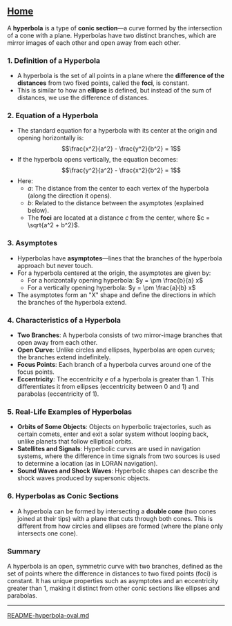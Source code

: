 [Home](https://t2m.io/VwvDcuw)
---

A **hyperbola** is a type of **conic section**—a curve formed by the intersection of a cone with a plane. Hyperbolas have two distinct branches, which are mirror images of each other and open away from each other.

### 1. **Definition of a Hyperbola**
   - A hyperbola is the set of all points in a plane where the **difference of the distances** from two fixed points, called the **foci**, is constant.
   - This is similar to how an **ellipse** is defined, but instead of the sum of distances, we use the difference of distances.

### 2. **Equation of a Hyperbola**
   - The standard equation for a hyperbola with its center at the origin and opening horizontally is:
     $$\frac{x^2}{a^2} - \frac{y^2}{b^2} = 1$$
   - If the hyperbola opens vertically, the equation becomes:
     $$\frac{y^2}{a^2} - \frac{x^2}{b^2} = 1$$
   - Here:
     - $a$: The distance from the center to each vertex of the hyperbola (along the direction it opens).
     - $b$: Related to the distance between the asymptotes (explained below).
     - The **foci** are located at a distance $c$ from the center, where $c = \sqrt{a^2 + b^2}$.

### 3. **Asymptotes**
   - Hyperbolas have **asymptotes**—lines that the branches of the hyperbola approach but never touch.
   - For a hyperbola centered at the origin, the asymptotes are given by:
     - For a horizontally opening hyperbola: $y = \pm \frac{b}{a} x$
     - For a vertically opening hyperbola: $y = \pm \frac{a}{b} x$
   - The asymptotes form an "X" shape and define the directions in which the branches of the hyperbola extend.

### 4. **Characteristics of a Hyperbola**
   - **Two Branches**: A hyperbola consists of two mirror-image branches that open away from each other.
   - **Open Curve**: Unlike circles and ellipses, hyperbolas are open curves; the branches extend indefinitely.
   - **Focus Points**: Each branch of a hyperbola curves around one of the focus points.
   - **Eccentricity**: The eccentricity $e$ of a hyperbola is greater than 1. This differentiates it from ellipses (eccentricity between 0 and 1) and parabolas (eccentricity of 1).

### 5. **Real-Life Examples of Hyperbolas**
   - **Orbits of Some Objects**: Objects on hyperbolic trajectories, such as certain comets, enter and exit a solar system without looping back, unlike planets that follow elliptical orbits.
   - **Satellites and Signals**: Hyperbolic curves are used in navigation systems, where the difference in time signals from two sources is used to determine a location (as in LORAN navigation).
   - **Sound Waves and Shock Waves**: Hyperbolic shapes can describe the shock waves produced by supersonic objects.

### 6. **Hyperbolas as Conic Sections**
   - A hyperbola can be formed by intersecting a **double cone** (two cones joined at their tips) with a plane that cuts through both cones. This is different from how circles and ellipses are formed (where the plane only intersects one cone).

### Summary
A hyperbola is an open, symmetric curve with two branches, defined as the set of points where the difference in distances to two fixed points (foci) is constant. It has unique properties such as asymptotes and an eccentricity greater than 1, making it distinct from other conic sections like ellipses and parabolas.


---

[README-hyperbola-oval.md](https://t2m.io/jQtOgk1)
